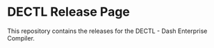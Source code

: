 # DECTL Release Page

This repository contains the releases for the DECTL - Dash Enterprise Compiler.
